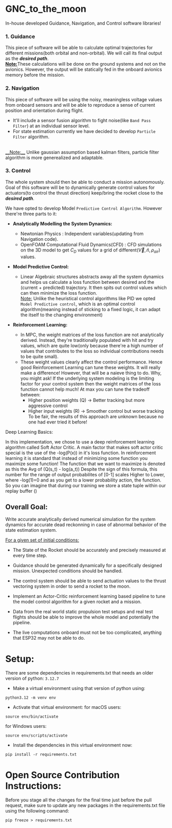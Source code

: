 # GNC_to_the_moon
In-house developed Guidance, Navigation, and Control software libraries! 

### 1. Guidance
This piece of software will be able to calculate optimal trajectories for different missions(both orbital and non-orbital). We will call its final output as the ___desired path___.<br>
<u>__Note:__</u>These calculations will be done on the ground systems and not on the avionics. However, the output will be statically fed in the onboard avionics memory before the mission.

### 2. Navigation
This piece of software will be using the noisy, meaningless voltage values from onboard sensors and will be able to reproduce a sense of current position and orientation during flight. 
<br>
- It'll include a sensor fusion algorithm to fight noise(like `Band Pass Filter`) at an individual sensor level. 
- For state estimation currently we have decided to develop `Particle Filter` algorithm.
<br>
<u>__Note:__</u> Unlike gaussian assumption based kalman filters, particle filter algorithm is more generealized and adaptable.

### 3. Control
The whole system should then be able to conduct a mission autonomously. Goal of this software will be to dynamically generate control values for actuators(to control the thrust direction) keep/bring the rocket close to the ___desired path___.

We have opted to develop Model `Predictive Control Algorithm`. 
However there're three parts to it:

- __Analytically Modelling the System Dynamics:__
    - Newtonian Physics : Independent variables(updating from Navigation code).
    - OpenFOAM Computational Fluid Dynamics(CFD) : CFD simulations on the 3D model to get $C_D$ values for a grid of different($\vec{V}, \hat{n},\rho_{air}$) values.
- __Model Predictive Control:__
  - Linear Algebraic structures abstracts away all the system dynamics and helps us calculate a loss function between desired and the (current + predicted) trajectory. It then spits out control values which can then minimize the loss function.
<br><u>Note:</u> Unlike the heuristical control algorithms like PID we opted `Model Predictive control`, which is an optimal control algorithm(meaning instead of sticking to a fixed logic, it can adapt the itself to the changing environment) 

- __Reinforcement Learning:__ 
  - In MPC, the weight matrices of the loss function are not analytically derived. Instead, they're traditionally populated with hit and try values, which are quite low(only because there're a high number of values that contributes to the loss so individual contributions needs to be quite small).
  - These weight values clearly affect the control performance. Hence good Reinforcement Learning can tune these weights. It will really make a difference! 
  However, that will be a naieve thing to do. Why, you might ask! If the underlying system modeling is the limiting factor for your control system then the weight matrices of the loss function cannot help much! At max you can tune the tradeoff between:
    - Higher position weights (Q) → Better tracking but more aggressive control
    - Higher input weights (R) → Smoother control but worse tracking
    To be fair, the results of this approach are unknown because no one had ever tried it before!

Deep Learning Basics: 

In this implementation, we chose to use a deep reinforcement learning algorithm called Soft Actor Critic. A main factor that makes soft actor critic special is the use of the -log(P(x)) in it's loss function. In reinforcement learning it is standard that instead of minimizing some function you maximize some function! The function that we want to maximize is denoted as this the Avg of (Q(s_t) - log(a_t)) Despite the sign of this formula, this number for the range of output probabilites of [0-1] scales Higher to Lower, where -log(1)=0 and as you get to a lower probability action, the function. So you can imagine that during our training we store a state tuple within our replay buffer ()

## Overall Goal:
Write accurate analytically derived numerical simulation for the system dynamics for accurate dead reckonning in case of abnormal behavior of the state estimation system.

<u>For a given set of initial conditions:</u>
- The State of the Rocket should be accurately and precisely measured at every time step.
- Guidance should be generated dynamically for a specifically designed mission. Unexpected conditions should be handled.
- The control system should be able to send actuation values to the thrust vectoring system in order to send a rocket to the moon.

- Implement an Actor-Critic reinforcement learning based pipeline to tune the model control algorithm for a given rocket and a mission.
- Data from the real world static propulsion test setups and real test flights should be able to improve the whole model and potentially the pipeline.

- The live computations onboard must not be too complicated, anything that ESP32 may not be able to do.

# Setup:
There are some dependencies in requirements.txt that needs an older version of python: `3.12.7`
- Make a virtual environment using that version of python using:
```
python3.12 -m venv env
```
- Activate that virtual environment:
for macOS users:
```
source env/bin/activate
```
for Windows users:
```
source env/scripts/activate
```
- Install the dependencies in this virtual environment now:
```
pip install -r requirements.txt
```
# Open Source Contribution Instructions:
Before you stage all the changes for the final time just before the pull request, make sure to update any new packages in the requirements.txt file using the following command:
```
pip freeze > requirements.txt
```
